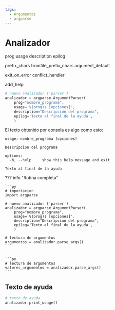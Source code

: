 ```yaml
---
tags:
  - Argumentos
  - argparse
---
```


# Analizador




prog
usage
description
epilog

prefix_chars
fromfile_prefix_chars
argument_default

exit_on_error 
conflict_handler


add_help






```py
# nuevo analizador ('parser') 
analizador = argparse.ArgumentParser(
    prog="nombre_programa",
    usage='%(prog)s [opciones]',
    description="Descripción del programa",
    epilog='Texto al final de la ayuda',
    )
```


El texto obtenido por consola es algo como esto:

```
usage: nombre_programa [opciones]

Descripcion del programa

options:
  -h, --help     show this help message and exit

Texto al final de la ayuda
```


??? info "Rutina completa"


    ```py
    # importacion
    import argparse

    # nuevo analizador ('parser') 
    analizador = argparse.ArgumentParser(
        prog="nombre_programa",
        usage='%(prog)s [opciones]',
        description="Descripcion del programa",
        epilog='Texto al final de la ayuda',
        )

    # lectura de argumentos
    argumentos = analizador.parse_args()
    ```


    ```py
    # lectura de argumentos
    valores_argumentos = analizador.parse_args()
    ```







## Texto de ayuda



```py
# texto de ayuda
analizador.print_usage()
```
